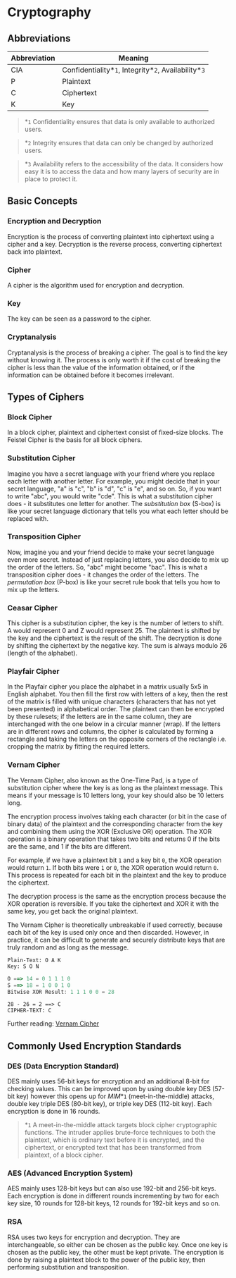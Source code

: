 # Cryptography

## Abbreviations

| Abbreviation | Meaning                                                 |
| ------------ | ------------------------------------------------------- |
| CIA          | Confidentiality\*`1`, Integrity\*`2`, Availability\*`3` |
| P            | Plaintext                                               |
| C            | Ciphertext                                              |
| K            | Key                                                     |

> \*`1` Confidentiality ensures that data is only available to authorized users.

> \*`2` Integrity ensures that data can only be changed by authorized users.

> \*`3` Availability refers to the accessibility of the data. It considers how easy it is to access the data and how many layers of security are in place to protect it.

## Basic Concepts

### Encryption and Decryption

Encryption is the process of converting plaintext into ciphertext using a cipher and a key. Decryption is the reverse process, converting ciphertext back into plaintext.

### Cipher

A cipher is the algorithm used for encryption and decryption.

### Key

The key can be seen as a password to the cipher.

### Cryptanalysis

Cryptanalysis is the process of breaking a cipher. The goal is to find the key without knowing it. The process is only worth it if the cost of breaking the cipher is less than the value of the information obtained, or if the information can be obtained before it becomes irrelevant.

## Types of Ciphers

### Block Cipher

In a block cipher, plaintext and ciphertext consist of fixed-size blocks. The Feistel Cipher is the basis for all block ciphers.

### Substitution Cipher

Imagine you have a secret language with your friend where you replace each letter with another letter. For example, you might decide that in your secret language, "a" is "c", "b" is "d", "c" is "e", and so on. So, if you want to write "abc", you would write "cde". This is what a substitution cipher does - it substitutes one letter for another. The _substitution box_ (S-box) is like your secret language dictionary that tells you what each letter should be replaced with.

### Transposition Cipher

Now, imagine you and your friend decide to make your secret language even more secret. Instead of just replacing letters, you also decide to mix up the order of the letters. So, "abc" might become "bac". This is what a transposition cipher does - it changes the order of the letters. The _permutation box_ (P-box) is like your secret rule book that tells you how to mix up the letters.

### Ceasar Cipher

This cipher is a substitution cipher, the key is the number of letters to shift. A would represent 0 and Z would represent 25. The plaintext is shifted by the key and the ciphertext is the result of the shift. The decryption is done by shifting the ciphertext by the negative key. The sum is always modulo 26 (length of the alphabet).

### Playfair Cipher

In the Playfair cipher you place the alphabet in a matrix usually 5x5 in English alphabet. You then fill the first row with letters of a key, then the rest of the matrix is filled with unique characters (characters that has not yet been presented) in alphabetical order. The plaintext can then be encrypted by these rulesets; if the letters are in the same column, they are interchanged with the one below in a circular manner (wrap). If the letters are in different rows and columns, the cipher is calculated by forming a rectangle and taking the letters on the opposite corners of the rectangle i.e. cropping the matrix by fitting the required letters.

### Vernam Cipher

The Vernam Cipher, also known as the One-Time Pad, is a type of substitution cipher where the key is as long as the plaintext message. This means if your message is 10 letters long, your key should also be 10 letters long.

The encryption process involves taking each character (or bit in the case of binary data) of the plaintext and the corresponding character from the key and combining them using the XOR (Exclusive OR) operation. The XOR operation is a binary operation that takes two bits and returns 0 if the bits are the same, and 1 if the bits are different.

For example, if we have a plaintext bit `1` and a key bit `0`, the XOR operation would return `1`. If both bits were `1` or `0`, the XOR operation would return `0`. This process is repeated for each bit in the plaintext and the key to produce the ciphertext.

The decryption process is the same as the encryption process because the XOR operation is reversible. If you take the ciphertext and XOR it with the same key, you get back the original plaintext.

The Vernam Cipher is theoretically unbreakable if used correctly, because each bit of the key is used only once and then discarded. However, in practice, it can be difficult to generate and securely distribute keys that are truly random and as long as the message.

```http
Plain-Text: O A K
Key: S O N
```

```js
O ==> 14 = 0 1 1 1 0
S ==> 18 = 1 0 0 1 0
Bitwise XOR Result: 1 1 1 0 0 = 28
```

```http
28 - 26 = 2 ==> C
CIPHER-TEXT: C
```

Further reading: [Vernam Cipher](https://www.geeksforgeeks.org/vernam-cipher-in-cryptography/)

## Commonly Used Encryption Standards

### DES (Data Encryption Standard)

DES mainly uses 56-bit keys for encryption and an additional 8-bit for checking values. This can be improved upon by using double key DES (57-bit key) however this opens up for _MIM_\*`1` (meet-in-the-middle) attacks, double key triple DES (80-bit key), or triple key DES (112-bit key). Each encryption is done in 16 rounds.

> \*`1` A meet-in-the-middle attack targets block cipher cryptographic functions. The intruder applies brute-force techniques to both the plaintext, which is ordinary text before it is encrypted, and the ciphertext, or encrypted text that has been transformed from plaintext, of a block cipher.

### AES (Advanced Encryption System)

AES mainly uses 128-bit keys but can also use 192-bit and 256-bit keys. Each encryption is done in different rounds incrementing by two for each key size, 10 rounds for 128-bit keys, 12 rounds for 192-bit keys and so on.

### RSA

RSA uses two keys for encryption and decryption. They are interchangeable, so either can be chosen as the public key. Once one key is chosen as the public key, the other must be kept private. The encryption is done by raising a plaintext block to the power of the public key, then performing substitution and transposition.
